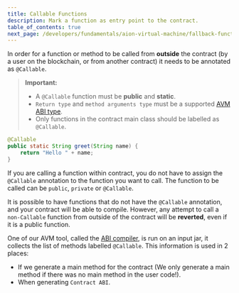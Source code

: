 ```yaml
---
title: Callable Functions
description: Mark a function as entry point to the contract.
table_of_contents: true
next_page: /developers/fundamentals/aion-virtual-machine/fallback-functions/
---
```


In order for a function or method to be called from **outside** the contract (by a user on the blockchain, or from another contract) it needs to be annotated as `@Callable`.

> **Important:**
>
> - A `@Callable` function must be **public** and **static**.
> - `Return type` and `method arguments type` must be a supported [AVM ABI type](fundamentals-avm-concepts-abi-types-).
> - Only functions in the contract main class should be labelled as `@Callable`.

```java
@Callable
public static String greet(String name) {
    return "Hello " + name;
}
```

If you are calling a function within contract, you do not have to assign the `@Callable` annotation to the function you want to call. The function to be called can be `public`, `private` or `@Callable`.

It is possible to have functions that do not have the `@Callable` annotation, and your contract will be able to compile. However, any attempt to call a `non-Callable` function from outside of the contract will be **reverted**, even if it is a public function.

One of our AVM  tool, called the [ABI compiler](https://github.com/aionnetwork/AVM/blob/1536a6d98e1aea82756cd7ceff247db8797ac885/org.aion.avm.tooling/src/org/aion/avm/tooling/abi/ABICompiler.java#section-L118), is run on an input jar, it collects the list of methods labelled `@Callable`. This information is used in 2 places:

- If we generate a main method for the contract (We only generate a main method if there was no main method in the user code!).
- When generating `Contract ABI`.
